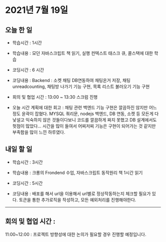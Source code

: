 # 2021년 7월 19일

## 오늘 한 일

- 학습시간 : 1시간
- 학습내용 :
  모던 자바스크립트 책 읽기, 실행 컨텍스트 태스크 큐, 콜스택에 대한 학습
- 코딩시간 : 6 시간
- 코딩내용 :
  Backend : 소켓 채팅 DB연동하여 채팅온거 저장, 채팅 unreadcounting,
  채팅방 나가기 기능 구현, 목록 리스트 불러오기 기능 구현
- 회의 및 협업 시간 :
  13:00 ~ 13:30 스크럼 진행

- 오늘 시간 계획에 대한 회고 :
  채팅 관련 백엔드 기능 구현은 깔끔하진 않지만 어느정도 윤곽이 잡혔다.
  MYSQL 쿼리문, nodejs 백엔드, DB 연동, 소켓 등 모든게 다 낯설고 익숙하지 않은 것들이다보니 코드를 깔끔하게 짜지 못했고 DB 설계에서도
  헛점이 많았다...
  시간을 많이 들여서 어찌저찌 기능은 구현이 되어가는 것 같지만 부족함을 많이 느낀 하루였다.

## 내일 할 일

- 학습시간 : 3시간
- 학습내용 :
  크롱의 Frondend 수업, 자바스크립트 동작원리 책 1시간 읽기

- 코딩시간 : 5시간
- 코딩내용 :
  배포를 해서 url을 이용해서 url별로 정상작동하는지 체크할 필요가 있다. 토큰을 통한 추가로직을 작성하고, 모든 예외처리를 진행해야한다.

---

## 회의 및 협업 시간 :

11:00~12:00 : 프로젝트 방향성에 대한 논의가 필요할 경우 진행할 예정입니다.
